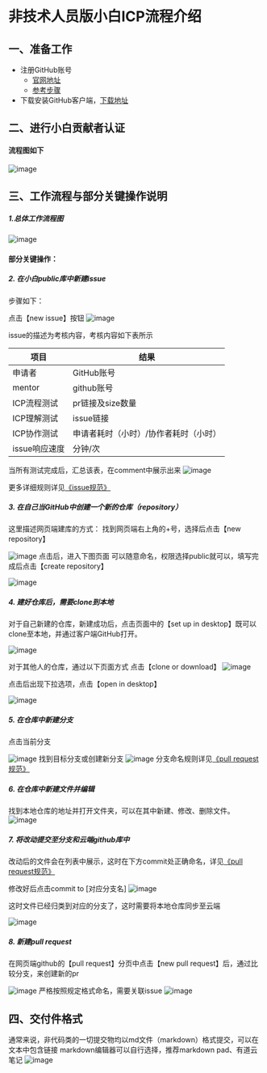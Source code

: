 # 非技术人员版小白ICP流程介绍
## 一、准备工作
- 注册GitHub账号
   - [官网地址](http://github.com/)
   - [参考步骤](http://jingyan.baidu.com/article/455a9950abe0ada167277864.html)
- 下载安装GitHub客户端，[下载地址](https://desktop.github.com)


## 二、进行小白贡献者认证
#### 流程图如下
![image](https://raw.githubusercontent.com/AmberGN/images/develop/认证流程图.jpg)

## 三、工作流程与部分关键操作说明

##### 1.总体工作流程图
![image](https://github.com/AmberGN/images/raw/develop/工作流程图.jpg)

#### 部分关键操作：
##### 2. 在小白public库中新建issue
步骤如下：

点击【new issue】按钮
![image](https://github.com/AmberGN/images/raw/develop/1.jpg)

issue的描述为考核内容，考核内容如下表所示

项目 | 结果
---|---
申请者 | GitHub账号
mentor | github账号
ICP流程测试 | pr链接及size数量
ICP理解测试 | issue链接
ICP协作测试 | 申请者耗时（小时）/协作者耗时（小时）
issue响应速度 | 分钟/次

当所有测试完成后，汇总该表，在comment中展示出来
![image](https://github.com/AmberGN/images/raw/develop/2.jpg)

更多详细规则详见[《issue规范》](https://github.com/sibbay-ai/public/blob/master/issue%20规范.md)

##### 3. 在自己当GitHub中创建一个新的仓库（repository）
这里描述网页端建库的方式：
找到网页端右上角的+号，选择后点击【new repository】

![image](https://github.com/AmberGN/images/raw/develop/3.jpg)
点击后，进入下图页面
可以随意命名，权限选择public就可以，填写完成后点击【create repository】

![image](https://github.com/AmberGN/images/raw/develop/4.jpg)

##### 4. 建好仓库后，需要clone到本地
对于自己新建的仓库，新建成功后，点击页面中的【set up in desktop】既可以clone至本地，并通过客户端GitHub打开。

![image](https://github.com/AmberGN/images/raw/develop/8.jpg)

对于其他人的仓库，通过以下页面方式
点击【clone or download】
![image](https://github.com/AmberGN/images/raw/develop/5.jpg)

点击后出现下拉选项，点击【open in desktop】

![image](https://github.com/AmberGN/images/raw/develop/6.jpg)

##### 5. 在仓库中新建分支

点击当前分支

![image](https://github.com/AmberGN/images/raw/develop/9.jpg)
找到目标分支或创建新分支
![image](https://github.com/AmberGN/images/raw/develop/11.jpeg)
分支命名规则详见[《pull request规范》](https://github.com/sibbay-ai/public/blob/master/pull%20request%20规范.md)


##### 6. 在仓库中新建文件并编辑

找到本地仓库的地址并打开文件夹，可以在其中新建、修改、删除文件。
![image](https://github.com/AmberGN/images/raw/develop/14.jpg)

##### 7. 将改动提交至分支和云端github库中

改动后的文件会在列表中展示，这时在下方commit处正确命名，详见[《pull request规范》](https://github.com/sibbay-ai/public/blob/master/pull%20request%20规范.md)

修改好后点击commit to [对应分支名]
![image](https://github.com/AmberGN/images/raw/develop/12.jpg)

这时文件已经归类到对应的分支了，这时需要将本地仓库同步至云端

![image](https://github.com/AmberGN/images/raw/develop/13.jpg)

##### 8. 新建pull request

在网页端github的【pull request】分页中点击【new pull request】后，通过比较分支，来创建新的pr

![image](https://github.com/AmberGN/images/raw/develop/100.jpg)
严格按照规定格式命名，需要关联issue
![image](https://github.com/AmberGN/images/raw/develop/101.jpg)

## 四、交付件格式
通常来说，非代码类的一切提交物均以md文件（markdown）格式提交，可以在文本中包含链接
markdown编辑器可以自行选择，推荐markdown pad、有道云笔记
![image](https://github.com/AmberGN/images/raw/develop/111.jpg)